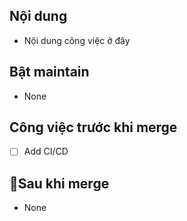 ## Nội dung

- Nội dung công việc ở đây

## Bật maintain
- None

## Công việc trước khi merge
- [ ]  Add CI/CD

## Sau khi merge

- None


